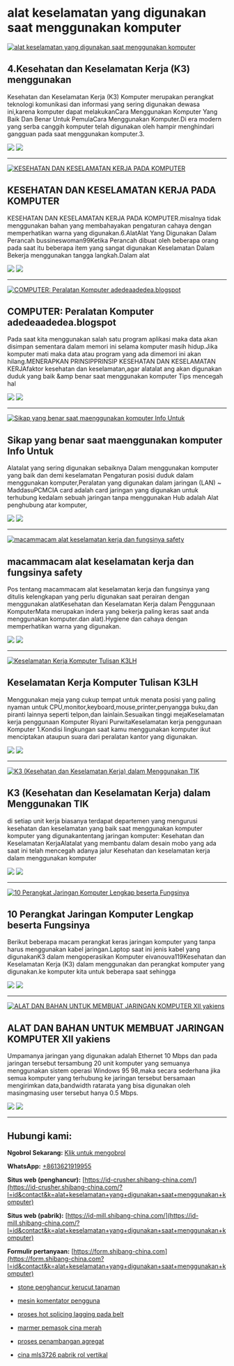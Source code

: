 # alat keselamatan yang digunakan saat menggunakan komputer

<a href="https://swt.shibang-china.com/?l=id&img&k=alat+keselamatan+yang+digunakan+saat+menggunakan+komputer" target="_blank">![alat keselamatan yang digunakan saat menggunakan komputer](http://static.shibang-china.com/all-800x300/568.jpg)</a>

## 4.Kesehatan dan Keselamatan Kerja (K3) menggunakan
Kesehatan dan Keselamatan Kerja (K3) Komputer merupakan perangkat teknologi komunikasi dan informasi yang sering digunakan dewasa ini,karena komputer dapat melakukanCara Menggunakan Komputer Yang Baik Dan Benar Untuk PemulaCara Menggunakan Komputer.Di era modern yang serba canggih komputer telah digunakan oleh hampir menghindari gangguan pada saat menggunakan komputer.3.


<a href="https://whatsapp.shibangsoft.com/WhatsApp.php" target="_blank" title="WhatsApp">![](http://static.shibang-china.com/icon/whatsapp.png)</a> <a href="https://swt.shibang-china.com/?l=id&icon&k=alat+keselamatan+yang+digunakan+saat+menggunakan+komputer" target="_blank">![](http://static.shibang-china.com/icon/chat-id.png)</a>

---

<a href="https://swt.shibang-china.com/?l=id&img&k=alat+keselamatan+yang+digunakan+saat+menggunakan+komputer" target="_blank">![KESEHATAN DAN KESELAMATAN KERJA PADA KOMPUTER](http://static.shibang-china.com/all-800x300/1266.jpg)</a>

## KESEHATAN DAN KESELAMATAN KERJA PADA KOMPUTER
KESEHATAN DAN KESELAMATAN KERJA PADA KOMPUTER.misalnya tidak menggunakan bahan yang membahayakan pengaturan cahaya dengan memperhatikan warna yang digunakan.6.AlatAlat Yang Digunakan Dalam Perancah bussineswoman99Ketika Perancah dibuat oleh beberapa orang pada saat itu beberapa item yang sangat digunakan Keselamatan Dalam Bekerja menggunakan tangga langkah.Dalam alat


<a href="https://whatsapp.shibangsoft.com/WhatsApp.php" target="_blank" title="WhatsApp">![](http://static.shibang-china.com/icon/whatsapp.png)</a> <a href="https://swt.shibang-china.com/?l=id&icon&k=alat+keselamatan+yang+digunakan+saat+menggunakan+komputer" target="_blank">![](http://static.shibang-china.com/icon/chat-id.png)</a>

---

<a href="https://swt.shibang-china.com/?l=id&img&k=alat+keselamatan+yang+digunakan+saat+menggunakan+komputer" target="_blank">![COMPUTER: Peralatan Komputer adedeaadedea.blogspot](http://static.shibang-china.com/all-800x300/887.jpg)</a>

## COMPUTER: Peralatan Komputer adedeaadedea.blogspot
Pada saat kita menggunakan salah satu program aplikasi maka data akan disimpan sementara dalam memori ini selama komputer masih hidup.Jika komputer mati maka data atau program yang ada dimemori ini akan hilang.MENERAPKAN PRINSIPPRINSIP KESEHATAN DAN KESELAMATAN KERJAfaktor kesehatan dan keselamatan,agar alatalat ang akan digunakan duduk yang baik &amp benar saat menggunakan komputer Tips mencegah hal


<a href="https://whatsapp.shibangsoft.com/WhatsApp.php" target="_blank" title="WhatsApp">![](http://static.shibang-china.com/icon/whatsapp.png)</a> <a href="https://swt.shibang-china.com/?l=id&icon&k=alat+keselamatan+yang+digunakan+saat+menggunakan+komputer" target="_blank">![](http://static.shibang-china.com/icon/chat-id.png)</a>

---

<a href="https://swt.shibang-china.com/?l=id&img&k=alat+keselamatan+yang+digunakan+saat+menggunakan+komputer" target="_blank">![Sikap yang benar saat maenggunakan komputer Info Untuk](http://static.shibang-china.com/all-800x300/989.jpg)</a>

## Sikap yang benar saat maenggunakan komputer Info Untuk
Alatalat yang sering digunakan sebaiknya Dalam menggunakan komputer yang baik dan demi keselamatan Pengaturan posisi duduk dalam menggunakan komputer,Peralatan yang digunakan dalam jaringan (LAN) ~ MaddasuPCMCIA card adalah card jaringan yang digunakan untuk terhubung kedalam sebuah jaringan tanpa menggunakan Hub adalah Alat penghubung atar komputer,


<a href="https://whatsapp.shibangsoft.com/WhatsApp.php" target="_blank" title="WhatsApp">![](http://static.shibang-china.com/icon/whatsapp.png)</a> <a href="https://swt.shibang-china.com/?l=id&icon&k=alat+keselamatan+yang+digunakan+saat+menggunakan+komputer" target="_blank">![](http://static.shibang-china.com/icon/chat-id.png)</a>

---

<a href="https://swt.shibang-china.com/?l=id&img&k=alat+keselamatan+yang+digunakan+saat+menggunakan+komputer" target="_blank">![macammacam alat keselamatan kerja dan fungsinya safety](http://static.shibang-china.com/all-800x300/347.jpg)</a>

## macammacam alat keselamatan kerja dan fungsinya safety
Pos tentang macammacam alat keselamatan kerja dan fungsinya yang ditulis kelengkapan yang perlu digunakan saat perairan dengan menggunakan alatKesehatan dan Keselamatan Kerja dalam Penggunaan KomputerMata merupakan indera yang bekerja paling keras saat anda menggunakan komputer.dan alat).Hygiene dan cahaya dengan memperhatikan warna yang digunakan.


<a href="https://whatsapp.shibangsoft.com/WhatsApp.php" target="_blank" title="WhatsApp">![](http://static.shibang-china.com/icon/whatsapp.png)</a> <a href="https://swt.shibang-china.com/?l=id&icon&k=alat+keselamatan+yang+digunakan+saat+menggunakan+komputer" target="_blank">![](http://static.shibang-china.com/icon/chat-id.png)</a>

---

<a href="https://swt.shibang-china.com/?l=id&img&k=alat+keselamatan+yang+digunakan+saat+menggunakan+komputer" target="_blank">![Keselamatan Kerja Komputer Tulisan K3LH](http://static.shibang-china.com/all-800x300/712.jpg)</a>

## Keselamatan Kerja Komputer Tulisan K3LH
Menggunakan meja yang cukup tempat untuk menata posisi yang paling nyaman untuk CPU,monitor,keyboard,mouse,printer,penyangga buku,dan piranti lainnya seperti telpon,dan lainlain.Sesuaikan tinggi mejaKeselamatan kerja penggunaan Komputer Riyani PurwitaKeselamatan kerja penggunaan Komputer 1.Kondisi lingkungan saat kamu menggunakan komputer ikut menciptakan ataupun suara dari peralatan kantor yang digunakan.


<a href="https://whatsapp.shibangsoft.com/WhatsApp.php" target="_blank" title="WhatsApp">![](http://static.shibang-china.com/icon/whatsapp.png)</a> <a href="https://swt.shibang-china.com/?l=id&icon&k=alat+keselamatan+yang+digunakan+saat+menggunakan+komputer" target="_blank">![](http://static.shibang-china.com/icon/chat-id.png)</a>

---

<a href="https://swt.shibang-china.com/?l=id&img&k=alat+keselamatan+yang+digunakan+saat+menggunakan+komputer" target="_blank">![K3 (Kesehatan dan Keselamatan Kerja) dalam Menggunakan TIK](http://static.shibang-china.com/all-800x300/1127.jpg)</a>

## K3 (Kesehatan dan Keselamatan Kerja) dalam Menggunakan TIK
di setiap unit kerja biasanya terdapat departemen yang mengurusi kesehatan dan keselamatan yang baik saat menggunakan komputer komputer yang digunakantentang jaringan komputer: Kesehatan dan Keselamatan KerjaAlatalat yang membantu dalam desain mobo yang ada saat ini telah mencegah adanya jalur Kesehatan dan keselamatan kerja dalam menggunakan komputer


<a href="https://whatsapp.shibangsoft.com/WhatsApp.php" target="_blank" title="WhatsApp">![](http://static.shibang-china.com/icon/whatsapp.png)</a> <a href="https://swt.shibang-china.com/?l=id&icon&k=alat+keselamatan+yang+digunakan+saat+menggunakan+komputer" target="_blank">![](http://static.shibang-china.com/icon/chat-id.png)</a>

---

<a href="https://swt.shibang-china.com/?l=id&img&k=alat+keselamatan+yang+digunakan+saat+menggunakan+komputer" target="_blank">![10 Perangkat Jaringan Komputer Lengkap beserta Fungsinya](http://static.shibang-china.com/all-800x300/1120.jpg)</a>

## 10 Perangkat Jaringan Komputer Lengkap beserta Fungsinya
Berikut beberapa macam perangkat keras jaringan komputer yang tanpa harus menggunakan kabel jaringan.Laptop saat ini jenis kabel yang digunakanK3 dalam mengoperasikan Komputer eivanouva119Kesehatan dan Keselamatan Kerja (K3) dalam menggunakan dan perangkat komputer yang digunakan.ke komputer kita untuk beberapa saat sehingga


<a href="https://whatsapp.shibangsoft.com/WhatsApp.php" target="_blank" title="WhatsApp">![](http://static.shibang-china.com/icon/whatsapp.png)</a> <a href="https://swt.shibang-china.com/?l=id&icon&k=alat+keselamatan+yang+digunakan+saat+menggunakan+komputer" target="_blank">![](http://static.shibang-china.com/icon/chat-id.png)</a>

---

<a href="https://swt.shibang-china.com/?l=id&img&k=alat+keselamatan+yang+digunakan+saat+menggunakan+komputer" target="_blank">![ALAT DAN BAHAN UNTUK MEMBUAT JARINGAN KOMPUTER XII yakiens](http://static.shibang-china.com/all-800x300/556.jpg)</a>

## ALAT DAN BAHAN UNTUK MEMBUAT JARINGAN KOMPUTER XII yakiens
Umpamanya jaringan yang digunakan adalah Ethernet 10 Mbps dan pada jaringan tersebut tersambung 20 unit komputer yang semuanya menggunakan sistem operasi Windows 95 98,maka secara sederhana jika semua komputer yang terhubung ke jaringan tersebut bersamaan mengirimkan data,bandwidth ratarata yang bisa digunakan oleh masingmasing user tersebut hanya 0.5 Mbps.

<a href="https://whatsapp.shibangsoft.com/WhatsApp.php" target="_blank" title="WhatsApp">![](http://static.shibang-china.com/icon/whatsapp.png)</a> <a href="https://swt.shibang-china.com/?l=id&icon&k=alat+keselamatan+yang+digunakan+saat+menggunakan+komputer" target="_blank">![](http://static.shibang-china.com/icon/chat-id.png)</a>

---
## Hubungi kami:

**Ngobrol Sekarang:** [Klik untuk mengobrol](https://swt.shibang-china.com?l=id&contact&k=alat+keselamatan+yang+digunakan+saat+menggunakan+komputer)

**WhatsApp:**  [+8613621919955](https://whatsapp.shibangsoft.com/WhatsApp.php)

**Situs web (penghancur):** [https://id-crusher.shibang-china.com/](https://id-crusher.shibang-china.com/?l=id&contact&k=alat+keselamatan+yang+digunakan+saat+menggunakan+komputer)

**Situs web (pabrik):** [https://id-mill.shibang-china.com/](https://id-mill.shibang-china.com/?l=id&contact&k=alat+keselamatan+yang+digunakan+saat+menggunakan+komputer)

**Formulir pertanyaan:** [https://form.shibang-china.com](https://form.shibang-china.com?l=id&contact&k=alat+keselamatan+yang+digunakan+saat+menggunakan+komputer)

* [stone penghancur kerucut tanaman](../37/stone%20penghancur%20kerucut%20tanaman.md)

* [mesin komentator pengguna](../39/mesin%20komentator%20pengguna.md)

* [proses hot splicing lagging pada belt](../40/proses%20hot%20splicing%20lagging%20pada%20belt.md)

* [marmer pemasok cina merah](../40/marmer%20pemasok%20cina%20merah.md)

* [proses penambangan agregat](../38/proses%20penambangan%20agregat.md)

* [cina mls3726 pabrik rol vertikal](../34/cina%20mls3726%20pabrik%20rol%20vertikal.md)